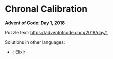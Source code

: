 # Chronal Calibration

**Advent of Code: Day 1, 2018**

Puzzle text: https://adventofcode.com/2018/day/1

Solutions in other languages:

- [💧 Elixir](../../../elixir/lib/2018/01_chronal_calibration)
